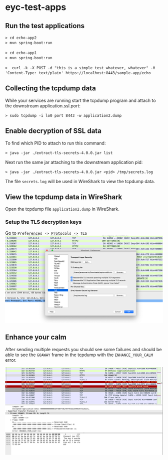 # eyc-test-apps

## Run the test applications
```text
> cd echo-app2
> mvn spring-boot:run

> cd echo-app1
> mvn spring-boot:run

>  curl -k -X POST -d "this is a simple test whatever, whatever" -H 'Content-Type: text/plain' https://localhost:8443/sample-app/echo
```

## Collecting the tcpdump data
While your services are running start the tcpdump program and attach to the downstream application.ssl.port:
```text
> sudo tcpdump -i lo0 port 8443 -w application2.dump
```
## Enable decryption of SSL data

To find which PID to attach to run this command:
```text
> java -jar ./extract-tls-secrets-4.0.0.jar list
```
Next run the same jar attaching to the downstream application pid:
```text
> java -jar ./extract-tls-secrets-4.0.0.jar <pid> /tmp/secrets.log
```
The file `secrets.log` will be used in WireShark to view the tcpdump data.
## View the tcpdump data in WireShark
Open the tcpdump file `application2.dump` in WireShark.

### Setup the TLS decryption keys
Go to `Preferences -> Protocols -> TLS`
![alt text](./wireshark-tls-setup.png "WireShark TLS Setup")

## Enhance your calm
After sending multiple requests you should see some failures and should be able to see the `GOAWAY` frame in the tcpdump
with the `ENHANCE_YOUR_CALM` error.

![alt text](./enhance_your_calm.png "Enhance your calm")